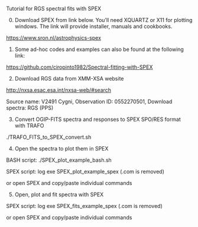 Tutorial for RGS spectral fits with SPEX 

0) Download SPEX from link below. You’ll need XQUARTZ or X11 for plotting windows.
   The link will provide installer, manuals and cookbooks.

https://www.sron.nl/astrophysics-spex

1) Some ad-hoc codes and examples can also be found at the following link:

https://github.com/ciropinto1982/Spectral-fitting-with-SPEX

2) Download RGS data from XMM-XSA website

http://nxsa.esac.esa.int/nxsa-web/#search

Source name: V2491 Cygni, Observation ID: 0552270501, Download spectra: RGS (PPS)

3) Convert OGIP-FITS spectra and responses to SPEX SPO/RES format with TRAFO

./TRAFO_FITS_to_SPEX_convert.sh

4) Open the spectra to plot them in SPEX

BASH script: ./SPEX_plot_example_bash.sh

SPEX script: log exe SPEX_plot_example_spex (.com is removed)

or open SPEX and copy/paste individual commands

5) Open, plot and fit spectra with SPEX

SPEX script: log exe SPEX_fits_example_spex (.com is removed)

or open SPEX and copy/paste individual commands
